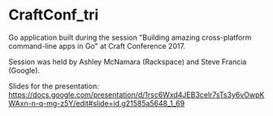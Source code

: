 # CraftConf_tri
Go application built during the session "Building amazing cross-platform command-line apps in Go" at Craft Conference 2017.

Session was held by Ashley McNamara (Rackspace) and Steve Francia (Google).

Slides for the presentation:
https://docs.google.com/presentation/d/1rsc6Wxd4JEB3celr7sTs3y6vOwpKWAxn-n-q-mg-z5Y/edit#slide=id.g21585a5648_1_69
